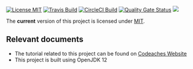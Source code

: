 [![License MIT][MIT badge]][MIT]
[![Travis Build][Travis badge]][Travis]
[![CircleCI Build][CircleCI badge]][CircleCI]
[![Quality Gate Status][Quality Gate Status badge]][Quality Gate]
[![][Paypal Donate Img]][Paypal Donate Link]

The **current** version of this project is licensed under [MIT].

## Relevant documents

- The tutorial related to this project can be found on [Codeaches Website]
- This project is built using OpenJDK 12 

[MIT badge]: https://img.shields.io/:license-MIT%202.0-blue.svg
[MIT]: https://opensource.org/licenses/mit-license.php

[Paypal Donate Img]: https://www.paypalobjects.com/en_US/i/btn/btn_donate_SM.gif
[Paypal Donate Link]: https://www.paypal.com/cgi-bin/webscr?cmd=_donations&business=FLER29DWAYJ58&currency_code=USD&source=url

[Codeaches Website]: https://codeaches.com

[Travis badge]: https://img.shields.io/travis/codeaches/jwt-oauth2-and-resource-servers/master.svg?label=Travis%20Code%20Build&style=flat
[Travis]: https://travis-ci.org/codeaches/jwt-oauth2-and-resource-servers/builds

[CircleCI badge]: https://circleci.com/gh/codeaches/jwt-oauth2-and-resource-servers.svg?style=svg
[CircleCI]: https://circleci.com/gh/codeaches/jwt-oauth2-and-resource-servers

[Quality Gate Status badge]: https://sonarcloud.io/api/project_badges/measure?project=com.codeaches%3Ajwt-oauth2-and-resource-servers&metric=alert_status
[Quality Gate]: https://sonarcloud.io/dashboard?id=com.codeaches%3Ajwt-oauth2-and-resource-servers
